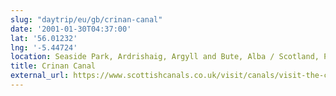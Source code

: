 ```yaml
---
slug: "daytrip/eu/gb/crinan-canal"
date: '2001-01-30T04:37:00'
lat: '56.01232'
lng: '-5.44724'
location: Seaside Park, Ardrishaig, Argyll and Bute, Alba / Scotland, PA30 8EB, United Kingdom
title: Crinan Canal
external_url: https://www.scottishcanals.co.uk/visit/canals/visit-the-crinan-canal
---
```



